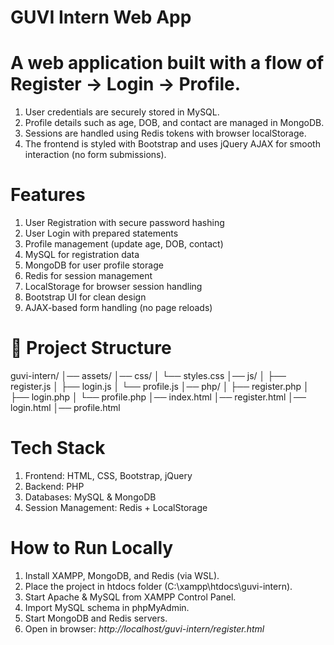 # GUVI Intern Web App

# A web application built with a flow of Register → Login → Profile.

  1. User credentials are securely stored in MySQL.
  2. Profile details such as age, DOB, and contact are managed in MongoDB.
  3. Sessions are handled using Redis tokens with browser localStorage.
  4. The frontend is styled with Bootstrap and uses jQuery AJAX for smooth interaction (no form submissions).

# Features
  1. User Registration with secure password hashing
  2. User Login with prepared statements
  3. Profile management (update age, DOB, contact)
  4. MySQL for registration data
  5. MongoDB for user profile storage
  6. Redis for session management
  7. LocalStorage for browser session handling
  8. Bootstrap UI for clean design
  9. AJAX-based form handling (no page reloads)

# 📂 Project Structure

guvi-intern/
│── assets/
│── css/
│    └── styles.css
│── js/
│    ├── register.js
│    ├── login.js
│    └── profile.js
│── php/
│    ├── register.php
│    ├── login.php
│    └── profile.php
│── index.html
│── register.html
│── login.html
│── profile.html

# Tech Stack

  1. Frontend: HTML, CSS, Bootstrap, jQuery
  2. Backend: PHP
  3. Databases: MySQL & MongoDB
  4. Session Management: Redis + LocalStorage

# How to Run Locally

  1. Install XAMPP, MongoDB, and Redis (via WSL).
  2. Place the project in htdocs folder (C:\xampp\htdocs\guvi-intern).
  3. Start Apache & MySQL from XAMPP Control Panel.
  4. Import MySQL schema in phpMyAdmin.
  5. Start MongoDB and Redis servers.
  6. Open in browser: *http://localhost/guvi-intern/register.html*





